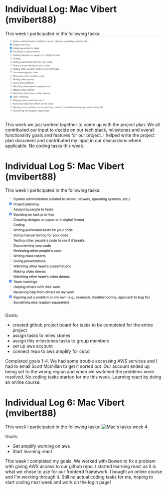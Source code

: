 # Individual Log: Mac Vibert (mvibert88)

This week I participated in the following tasks:
![Mac's tasks week 4](./screenshots/mac_week_4_tasks.PNG)

This week we just worked together to come up with the project plan. We all contributed our input to decide on our tech stack, milestones and overall functionality goals and features for our project. I helped write the project plan document and contributed my input in our discussions where applicable. No coding tasks this week.

# Individual Log 5: Mac Vibert (mvibert88)

This week I participated in the following tasks:
![Mac's tasks week 4](./screenshots/mac_tasks_week5.png)

Goals: 
- created github project board for tasks to be completed for the entire project
- assign tasks to miles stones
- assign this milestones tasks to group members
- set up aws account
- connect repo to aws amplify for ci/cd

Completed goals 1-4. We had some trouble accessing AWS services and I had to email Scott Mcmillan to get it sorted out. Our account ended up being set to the wrong region and when we switched the problems were resolved. No coding tasks started for me this week. Learning react by doing an online course. 

# Individual Log 6: Mac Vibert (mvibert88)

This week I participated in the following tasks:
![Mac's tasks week 4](./screenshots/tasks_week_6.png.png) 

Goals:
- Get amplify working on aws
- Start learning react 

This week I completed my goals. We worked with Bowen to fix a problem with giving AWS access to our github repo. I started learning react as it is what we chose to use for our frontend framework. I bought an online course and I'm working through it. Still no actual coding tasks for me, hoping to start coding next week and work on the login page! 


